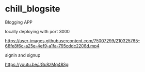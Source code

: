 # chill_blogsite
Blogging APP


locally deploying with port 3000


https://user-images.githubusercontent.com/75007299/210325765-68fe8f6c-a25e-4ef9-a1fa-795cddc2206d.mp4

signin and signup

https://youtu.be/JGu8zMq48Sg
